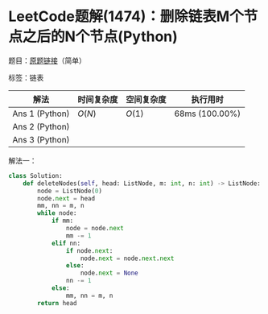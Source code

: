 # LeetCode题解(1474)：删除链表M个节点之后的N个节点(Python)

题目：[原题链接](https://leetcode-cn.com/problems/delete-n-nodes-after-m-nodes-of-a-linked-list/)（简单）

标签：链表

| 解法           | 时间复杂度 | 空间复杂度 | 执行用时       |
| -------------- | ---------- | ---------- | -------------- |
| Ans 1 (Python) | $O(N)$     | $O(1)$     | 68ms (100.00%) |
| Ans 2 (Python) |            |            |                |
| Ans 3 (Python) |            |            |                |

解法一：

```python
class Solution:
    def deleteNodes(self, head: ListNode, m: int, n: int) -> ListNode:
        node = ListNode(0)
        node.next = head
        mm, nn = m, n
        while node:
            if mm:
                node = node.next
                mm -= 1
            elif nn:
                if node.next:
                    node.next = node.next.next
                else:
                    node.next = None
                nn -= 1
            else:
                mm, nn = m, n
        return head
```

